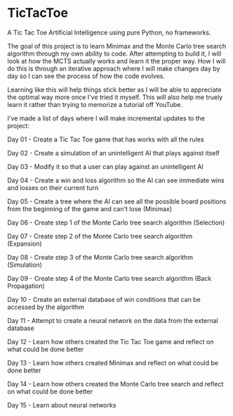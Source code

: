 # TicTacToe
A Tic Tac Toe Artificial Intelligence using pure Python, no frameworks.

The goal of this project is to learn Minimax and the Monte Carlo tree search algorithm through my own ability to code. After attempting to build it, I will look at how the MCTS actually works and learn it the proper way. How I will do this is through an iterative approach where I will make changes day by day so I can see the process of how the code evolves.

Learning like this will help things stick better as I will be able to appreciate the optimal way more once I've tried it myself. This will also help me truely learn it rather than trying to memorize a tutorial off YouTube.

I've made a list of days where I will make incremental updates to the project: 

Day 01 - Create a Tic Tac Toe game that has works with all the rules

Day 02 - Create a simulation of an unintelligent AI that plays against itself

Day 03 - Modify it so that a user can play against an unintelligent AI

Day 04 - Create a win and loss algorithm so the AI can see immediate wins and losses on their current turn

Day 05 - Create a tree where the AI can see all the possible board positions from the beginning of the game and can't lose (Minimax)

Day 06 - Create step 1 of the Monte Carlo tree search algorithm (Selection)

Day 07 - Create step 2 of the Monte Carlo tree search algorithm (Expansion)

Day 08 - Create step 3 of the Monte Carlo tree search algorithm (Simulation)

Day 09 - Create step 4 of the Monte Carlo tree search algorithm (Back Propagation)

Day 10 - Create an external database of win conditions that can be accessed by the algorithm

Day 11 - Attempt to create a neural network on the data from the external database

Day 12 - Learn how others created the Tic Tac Toe game and reflect on what could be done better

Day 13 - Learn how others created Minimax and reflect on what could be done better

Day 14 - Learn how others created the Monte Carlo tree search and reflect on what could be done better

Day 15 - Learn about neural networks
